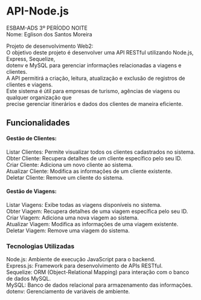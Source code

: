 # API-Node.js
ESBAM-ADS 3º PERÍODO NOITE   
Nome: Eglison dos Santos Moreira

Projeto de desenvolvimento Web2:                                                                      
O objetivo deste projeto é desenvolver uma API RESTful utilizando Node.js, Express, Sequelize,                                                                    
dotenv e MySQL para gerenciar informações relacionadas a viagens e clientes.                                                                                           
A API permitirá a criação, leitura, atualização e exclusão de registros de clientes e viagens.                                                                      
Este sistema é útil para empresas de turismo, agências de viagens ou qualquer organização que                                                                    
precise gerenciar itinerários e dados dos clientes de maneira eficiente.

## Funcionalidades

#### Gestão de Clientes:

Listar Clientes: Permite visualizar todos os clientes cadastrados no sistema.                                                                                      
Obter Cliente: Recupera detalhes de um cliente específico pelo seu ID.                                                                                             
Criar Cliente: Adiciona um novo cliente ao sistema.                                                                                                            
Atualizar Cliente: Modifica as informações de um cliente existente.                                                                                              
Deletar Cliente: Remove um cliente do sistema.                                                                                                                    
 
#### Gestão de Viagens:

Listar Viagens: Exibe todas as viagens disponíveis no sistema.                                                                                                     
Obter Viagem: Recupera detalhes de uma viagem específica pelo seu ID.                                                                                          
Criar Viagem: Adiciona uma nova viagem ao sistema.                                                                                                             
Atualizar Viagem: Modifica as informações de uma viagem existente.                                                                                               
Deletar Viagem: Remove uma viagem do sistema.

### Tecnologias Utilizadas
Node.js: Ambiente de execução JavaScript para o backend.                                                                                                     
Express.js: Framework para desenvolvimento de APIs RESTful.                                                                                                   
Sequelize: ORM (Object-Relational Mapping) para interação com o banco de dados MySQL.                                                                             
MySQL: Banco de dados relacional para armazenamento das informações.                                                                                             
dotenv: Gerenciamento de variáveis de ambiente.

